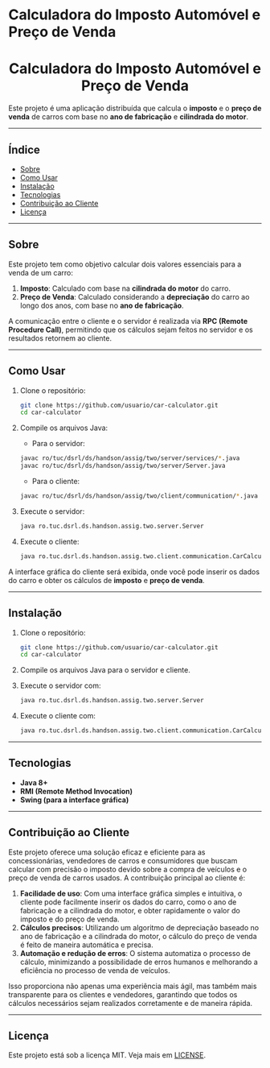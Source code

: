 # Calculadora do Imposto Automóvel e Preço de Venda

<div align="center">
  <h1>Calculadora do Imposto Automóvel e Preço de Venda</h1>
</div>

Este projeto é uma aplicação distribuída que calcula o **imposto** e o **preço de venda** de carros com base no **ano de fabricação** e **cilindrada do motor**.

---

## Índice

- [Sobre](#sobre)
- [Como Usar](#como-usar)
- [Instalação](#instalacao)
- [Tecnologias](#tecnologias)
- [Contribuição ao Cliente](#contribuicao-ao-cliente)
- [Licença](#licenca)

---

## Sobre

Este projeto tem como objetivo calcular dois valores essenciais para a venda de um carro:

1. **Imposto**: Calculado com base na **cilindrada do motor** do carro.
2. **Preço de Venda**: Calculado considerando a **depreciação** do carro ao longo dos anos, com base no **ano de fabricação**.

A comunicação entre o cliente e o servidor é realizada via **RPC (Remote Procedure Call)**, permitindo que os cálculos sejam feitos no servidor e os resultados retornem ao cliente.

---

## Como Usar

1. Clone o repositório:
    ```bash
    git clone https://github.com/usuario/car-calculator.git
    cd car-calculator
    ```

2. Compile os arquivos Java:
    - Para o servidor:
    ```bash
    javac ro/tuc/dsrl/ds/handson/assig/two/server/services/*.java
    javac ro/tuc/dsrl/ds/handson/assig/two/server/Server.java
    ```
    - Para o cliente:
    ```bash
    javac ro/tuc/dsrl/ds/handson/assig/two/client/communication/*.java
    ```

3. Execute o servidor:
    ```bash
    java ro.tuc.dsrl.ds.handson.assig.two.server.Server
    ```

4. Execute o cliente:
    ```bash
    java ro.tuc.dsrl.ds.handson.assig.two.client.communication.CarCalculatorGUI
    ```

A interface gráfica do cliente será exibida, onde você pode inserir os dados do carro e obter os cálculos de **imposto** e **preço de venda**.

---

## Instalação

1. Clone o repositório:
    ```bash
    git clone https://github.com/usuario/car-calculator.git
    cd car-calculator
    ```

2. Compile os arquivos Java para o servidor e cliente.

3. Execute o servidor com:
    ```bash
    java ro.tuc.dsrl.ds.handson.assig.two.server.Server
    ```

4. Execute o cliente com:
    ```bash
    java ro.tuc.dsrl.ds.handson.assig.two.client.communication.CarCalculatorGUI
    ```

---

## Tecnologias

- **Java 8+**
- **RMI (Remote Method Invocation)**
- **Swing (para a interface gráfica)**

---

## Contribuição ao Cliente

Este projeto oferece uma solução eficaz e eficiente para as concessionárias, vendedores de carros e consumidores que buscam calcular com precisão o imposto devido sobre a compra de veículos e o preço de venda de carros usados. A contribuição principal ao cliente é:

1. **Facilidade de uso**: Com uma interface gráfica simples e intuitiva, o cliente pode facilmente inserir os dados do carro, como o ano de fabricação e a cilindrada do motor, e obter rapidamente o valor do imposto e do preço de venda.
2. **Cálculos precisos**: Utilizando um algoritmo de depreciação baseado no ano de fabricação e a cilindrada do motor, o cálculo do preço de venda é feito de maneira automática e precisa.
3. **Automação e redução de erros**: O sistema automatiza o processo de cálculo, minimizando a possibilidade de erros humanos e melhorando a eficiência no processo de venda de veículos.

Isso proporciona não apenas uma experiência mais ágil, mas também mais transparente para os clientes e vendedores, garantindo que todos os cálculos necessários sejam realizados corretamente e de maneira rápida.

---

## Licença

Este projeto está sob a licença MIT. Veja mais em [LICENSE](LICENSE).
